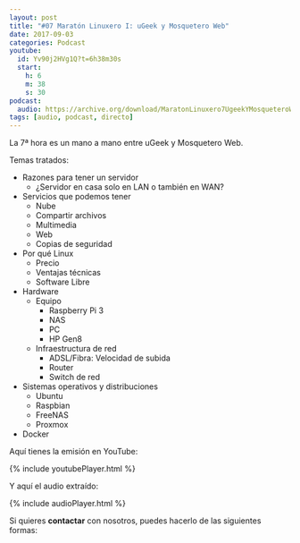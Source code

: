 ```yaml
---
layout: post
title: "#07 Maratón Linuxero I: uGeek y Mosquetero Web"
date: 2017-09-03
categories: Podcast
youtube:
  id: Yv90j2HVg1Q?t=6h38m30s
  start:
    h: 6
    m: 38
    s: 30
podcast:
  audio: https://archive.org/download/MaratonLinuxero7UgeekYMosqueteroWeb/Marat%C3%B3n%20Linuxero%207%20Ugeek%20y%20Mosquetero%20Web
tags: [audio, podcast, directo]
---
```

La 7ª hora es un mano a mano entre uGeek y Mosquetero Web.

Temas tratados:
* Razones para tener un servidor
  * ¿Servidor en casa solo en LAN o también en WAN?
* Servicios que podemos tener
  * Nube
  * Compartir archivos
  * Multimedia
  * Web
  * Copias de seguridad
* Por qué Linux
  * Precio
  * Ventajas técnicas
  * Software Libre
* Hardware
  * Equipo
    * Raspberry Pi 3
    * NAS
    * PC
    * HP Gen8
  * Infraestructura de red
    * ADSL/Fibra: Velocidad de subida
    * Router
    * Switch de red
* Sistemas operativos y distribuciones
  * Ubuntu
  * Raspbian
  * FreeNAS
  * Proxmox
* Docker

Aquí tienes la emisión en YouTube:

{% include youtubePlayer.html %}

Y aquí el audio extraído:

{% include audioPlayer.html %}

Si quieres **contactar** con nosotros, puedes hacerlo de las siguientes formas:
